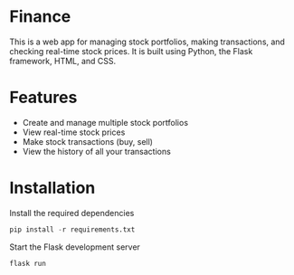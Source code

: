 # Finance
This is a web app for managing stock portfolios, making transactions, and checking real-time stock prices. It is built using Python, the Flask framework, HTML, and CSS.

# Features
- Create and manage multiple stock portfolios
- View real-time stock prices
- Make stock transactions (buy, sell)
- View the history of all your transactions

# Installation
Install the required dependencies
```python
pip install -r requirements.txt
```
Start the Flask development server
```python
flask run
```


